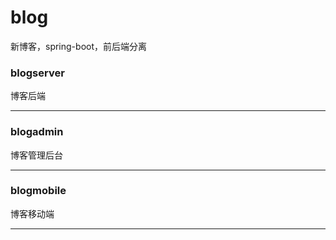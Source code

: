 # blog
新博客，spring-boot，前后端分离



### blogserver
博客后端

***

### blogadmin
博客管理后台

***

### blogmobile
博客移动端

***
